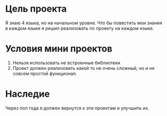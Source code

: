 # Цель проекта
Я знаю 4 языка, но на начальном уровне. Что бы повестить мои знания в каждом языке я решил реализовать по проекту на каждом языке.
# Условия мини проектов
1. Нельзя использовать не встроенные библиотеки
2. Проект должен реализовать какой то не очень сложный, но и не совсем простой функционал.
# Наследие
Через пол года я должен вернутся к эти проектам и улучшить их.
